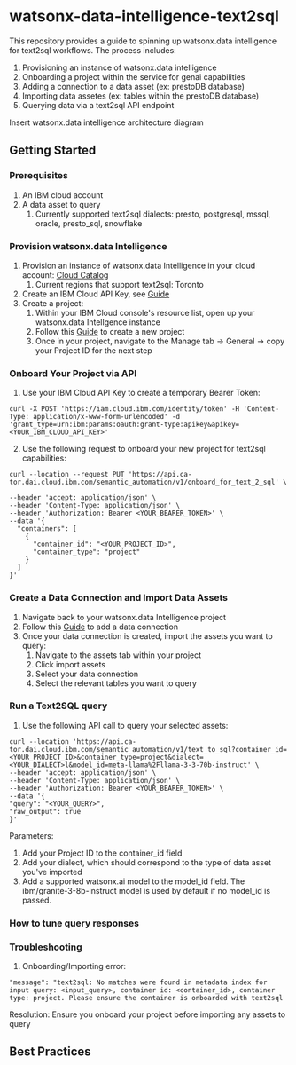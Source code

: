 # watsonx-data-intelligence-text2sql

<!-- ABOUT THE PROJECT -->

This repository provides a guide to spinning up watsonx.data intelligence for text2sql workflows. The process includes:

1. Provisioning an instance of watsonx.data intelligence
2. Onboarding a project within the service for genai capabilities
3. Adding a connection to a data asset (ex: prestoDB database)
4. Importing data assetes (ex: tables within the prestoDB database)
5. Querying data via a text2sql API endpoint

Insert watsonx.data intelligence architecture diagram

<!-- GETTING STARTED -->

## Getting Started

### Prerequisites

1. An IBM cloud account
2. A data asset to query
   1. Currently supported text2sql dialects: presto, postgresql, mssql, oracle, presto_sql, snowflake

### Provision watsonx.data Intelligence

1. Provision an instance of watsonx.data Intelligence in your cloud account: [Cloud Catalog](https://cloud.ibm.com/catalog#all_products)
   1. Current regions that support text2sql: Toronto
2. Create an IBM Cloud API Key, see [Guide](https://cloud.ibm.com/docs/account?topic=account-userapikey&interface=ui#create_user_key)
3. Create a project:
   1. Within your IBM Cloud console's resource list, open up your watsonx.data Intellgence instance
   2. Follow this [Guide](https://dataplatform.cloud.ibm.com/docs/content/wsj/getting-started/projects.html?context=wx) to create a new project
   3. Once in your project, navigate to the Manage tab -> General -> copy your Project ID for the next step

### Onboard Your Project via API

1. Use your IBM Cloud API Key to create a temporary Bearer Token:

```
curl -X POST 'https://iam.cloud.ibm.com/identity/token' -H 'Content-Type: application/x-www-form-urlencoded' -d 'grant_type=urn:ibm:params:oauth:grant-type:apikey&apikey=<YOUR_IBM_CLOUD_API_KEY>'
```

   2. Use the following request to onboard your new project for text2sql capabilities:

```
curl --location --request PUT 'https://api.ca-tor.dai.cloud.ibm.com/semantic_automation/v1/onboard_for_text_2_sql' \

--header 'accept: application/json' \
--header 'Content-Type: application/json' \
--header 'Authorization: Bearer <YOUR_BEARER_TOKEN>' \
--data '{
  "containers": [
    {
      "container_id": "<YOUR_PROJECT_ID>",
      "container_type": "project"
    }
  ]
}'
```

### Create a Data Connection and Import Data Assets

1. Navigate back to your watsonx.data Intelligence project
2. Follow this [Guide](https://dataplatform.cloud.ibm.com/docs/content/wsj/manage-data/create-conn.html?context=wx&locale=en) to add a data connection
3. Once your data connection is created, import the assets you want to query:
   1. Navigate to the assets tab within your project
   2. Click import assets
   3. Select your data connection
   4. Select the relevant tables you want to query

### Run a Text2SQL query

1. Use the following API call to query your selected assets:

```
curl --location 'https://api.ca-tor.dai.cloud.ibm.com/semantic_automation/v1/text_to_sql?container_id=<YOUR_PROJECT_ID>&container_type=project&dialect=<YOUR_DIALECT>l&model_id=meta-llama%2Fllama-3-3-70b-instruct' \
--header 'accept: application/json' \
--header 'Content-Type: application/json' \
--header 'Authorization: Bearer <YOUR_BEARER_TOKEN>' \
--data '{
"query": "<YOUR_QUERY>",
"raw_output": true
}'
```

Parameters:

1. Add your Project ID to the container_id field
2. Add your dialect, which should correspond to the type of data asset you've imported
3. Add a supported watsonx.ai model to the model_id field. The ibm/granite-3-8b-instruct model is used by default if no model_id is passed.

### How to tune query responses


### Troubleshooting

1. Onboarding/Importing error:

```
"message": "text2sql: No matches were found in metadata index for input query: <input_query>, container id: <container_id>, container type: project. Please ensure the container is onboarded with text2sql
```

Resolution: Ensure you onboard your project before importing any assets to query

## Best Practices

